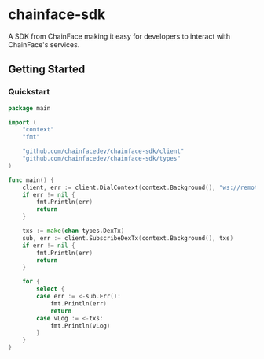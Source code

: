 # chainface-sdk
A SDK from ChainFace making it easy for developers to interact with ChainFace's services.

## Getting Started

### Quickstart

```go
package main

import (
	"context"
	"fmt"

	"github.com/chainfacedev/chainface-sdk/client"
	"github.com/chainfacedev/chainface-sdk/types"
)

func main() {
	client, err := client.DialContext(context.Background(), "ws://remote_address")
	if err != nil {
		fmt.Println(err)
		return
	}

	txs := make(chan types.DexTx)
	sub, err := client.SubscribeDexTx(context.Background(), txs)
	if err != nil {
		fmt.Println(err)
		return
	}

	for {
		select {
		case err := <-sub.Err():
			fmt.Println(err)
			return
		case vLog := <-txs:
			fmt.Println(vLog)
		}
	}
}

```
